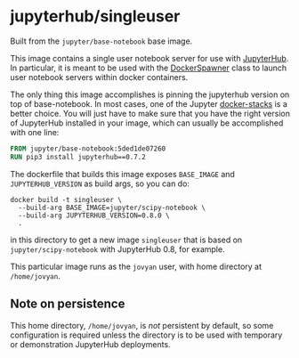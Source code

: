 # jupyterhub/singleuser

Built from the `jupyter/base-notebook` base image.

This image contains a single user notebook server for use with
[JupyterHub](https://github.com/jupyterhub/jupyterhub). In particular, it is meant
to be used with the
[DockerSpawner](https://github.com/jupyterhub/dockerspawner/blob/master/dockerspawner/dockerspawner.py)
class to launch user notebook servers within docker containers.

The only thing this image accomplishes is pinning the jupyterhub version on top of base-notebook.
In most cases, one of the Jupyter [docker-stacks](https://github.com/jupyter/docker-stacks) is a better choice.
You will just have to make sure that you have the right version of JupyterHub installed in your image,
which can usually be accomplished with one line:

```Dockerfile
FROM jupyter/base-notebook:5ded1de07260
RUN pip3 install jupyterhub==0.7.2
```

The dockerfile that builds this image exposes `BASE_IMAGE` and `JUPYTERHUB_VERSION` as build args, so you can do:

    docker build -t singleuser \
      --build-arg BASE_IMAGE=jupyter/scipy-notebook \
      --build-arg JUPYTERHUB_VERSION=0.8.0 \
      .

in this directory to get a new image `singleuser` that is based on `jupyter/scipy-notebook` with JupyterHub 0.8, for example.

This particular image runs as the `jovyan` user, with home directory at `/home/jovyan`.

## Note on persistence

This home directory, `/home/jovyan`, is _not_ persistent by default,
so some configuration is required unless the directory is to be used
with temporary or demonstration JupyterHub deployments.
